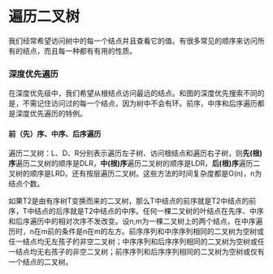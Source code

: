 

# 遍历二叉树
我们经常希望访问树中的每一个结点并且查看它的值。有很多常见的顺序来访问所有的结点，而且每一种都有有用的性质。
### 深度优先遍历

  在深度优先级中，我们希望从根结点访问最远的结点。和图的深度优先搜索不同的是，不需记住访问过的每一个结点，因为树中不会有环。前序，中序和后序遍历都是深度优先遍历的特例。
#### 前（先）序、中序、后序遍历
遍历二叉树：L、D、R分别表示遍历左子树、访问根结点和遍历右子树，则**先(根)序**遍历二叉树的顺序是DLR，**中(根)序**遍历二叉树的顺序是LDR，**后(根)序**遍历二叉树的顺序是LRD。还有按层遍历二叉树。这些方法的时间复杂度都是O(n)，n为结点个数。

如果T2是由有序树T变换而来的二叉树，那么T中结点的前序就是T2中结点的前序，T中结点的后序就是T2中结点的中序。任何一棵二叉树的叶结点在先序、中序和后序遍历中的相对次序不发改变。设n,m为一棵二叉树上的两个结点，在中序遍历时，n在m前的条件是n在m的左方。前序序列和中序序列相同的二叉树为空树或任一结点均无左孩子的非空二叉树；中序序列和后序序列相同的二叉树为空树或任一结点均无右孩子的非空二叉树；前序序列和后序序列相同的二叉树为空树或仅有一个结点的二叉树。
<!--stackedit_data:
eyJoaXN0b3J5IjpbMTc0MjU4Mjk5XX0=
-->